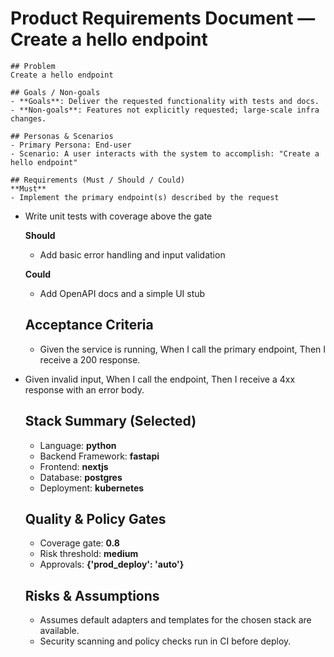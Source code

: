 # Product Requirements Document — Create a hello endpoint

    ## Problem
    Create a hello endpoint

    ## Goals / Non-goals
    - **Goals**: Deliver the requested functionality with tests and docs.
    - **Non-goals**: Features not explicitly requested; large-scale infra changes.

    ## Personas & Scenarios
    - Primary Persona: End-user
    - Scenario: A user interacts with the system to accomplish: "Create a hello endpoint"

    ## Requirements (Must / Should / Could)
    **Must**
    - Implement the primary endpoint(s) described by the request
- Write unit tests with coverage above the gate

    **Should**
    - Add basic error handling and input validation

    **Could**
    - Add OpenAPI docs and a simple UI stub

    ## Acceptance Criteria
    - Given the service is running, When I call the primary endpoint, Then I receive a 200 response.
- Given invalid input, When I call the endpoint, Then I receive a 4xx response with an error body.

    ## Stack Summary (Selected)
    - Language: **python**
    - Backend Framework: **fastapi**
    - Frontend: **nextjs**
    - Database: **postgres**
    - Deployment: **kubernetes**

    ## Quality & Policy Gates
    - Coverage gate: **0.8**
    - Risk threshold: **medium**
    - Approvals: **{'prod_deploy': 'auto'}**

    ## Risks & Assumptions
    - Assumes default adapters and templates for the chosen stack are available.
    - Security scanning and policy checks run in CI before deploy.
